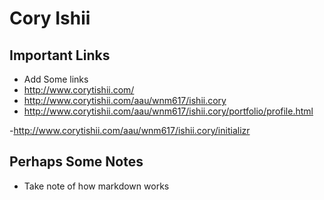 # Cory Ishii

## Important Links

- Add Some links 
- http://www.corytishii.com/
- http://www.corytishii.com/aau/wnm617/ishii.cory
- http://www.corytishii.com/aau/wnm617/ishii.cory/portfolio/profile.html

-http://www.corytishii.com/aau/wnm617/ishii.cory/initializr

## Perhaps Some Notes

- Take note of how markdown works
#